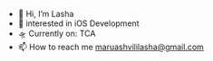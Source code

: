 - 👋 Hi, I’m Lasha
- 👀 interested in iOS Development
- 🛸 Currently on: TCA
- 📫 How to reach me maruashvililasha@gmail.com

<!---
maruashvililasha/maruashvililasha is a ✨ special ✨ repository because its `README.md` (this file) appears on your GitHub profile.
You can click the Preview link to take a look at your changes.
--->
